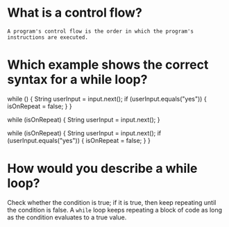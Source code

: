 # What is a control flow?
    A program's control flow is the order in which the program's instructions are executed.
# Which example shows the correct syntax for a while loop?
while () {
    String userInput = input.next();
    if (userInput.equals("yes")) {
        isOnRepeat = false; }
}

while (isOnRepeat) {
    String userInput = input.next();
}

while (isOnRepeat) {
    String userInput = input.next();
    if (userInput.equals("yes")) {
        isOnRepeat = false; }
}
# How would you describe a while loop?
Check whether the condition is true; if it is true, then keep repeating until the condition is false.
A `while` loop keeps repeating a block of code as long as the condition evaluates to a true value.
